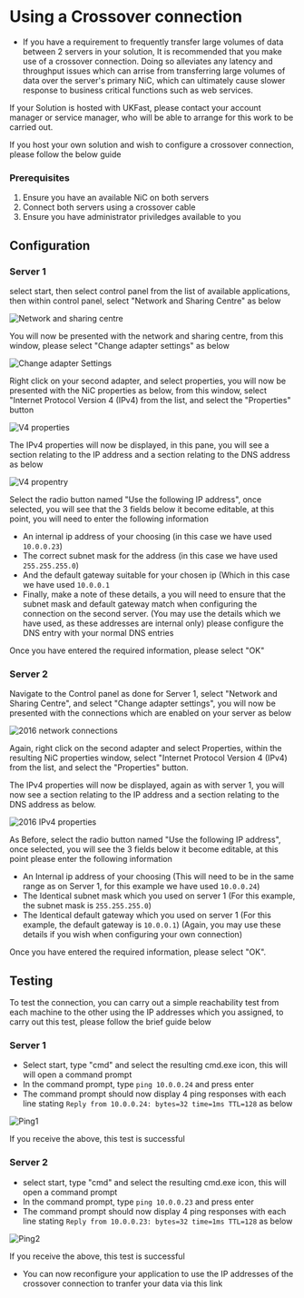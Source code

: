 # Using a Crossover connection

* If you have a requirement to frequently transfer large volumes of data between 2 servers in your solution, It is recommended that you make use of a crossover connection.
  Doing so alleviates any latency and throughput issues which can arrise from transferring large volumes of data over the server's primary NiC, which can ultimately cause slower response to business critical functions such as web services.

If your Solution is hosted with UKFast, please contact your account manager or service manager, who will be able to arrange for this work to be carried out.

If you host your own solution and wish to configure a crossover connection, please follow the below guide


 <H3>Prerequisites</H3>
 
 1. Ensure you have an available NiC on both servers
 2. Connect both servers using a crossover cable
 3. Ensure you have administrator priviledges available to you
 

## Configuration

### Server 1

select start, then select control panel from the list of available applications, then within control panel, select "Network and Sharing Centre" as below

![Network and sharing centre](files/crossover/netsharecentre.PNG)

You will now be presented with the network and sharing centre, from this window, please select "Change adapter settings" as below

![Change adapter Settings](files/crossover/changeadapter.PNG)

Right click on your second adapter, and select properties, you will now be presented with the NiC properties as below, from this window, select "Internet Protocol Version 4 (IPv4) from the list, and select the "Properties" button

![V4 properties](files/crossover/2012v4props.png)

The IPv4 properties will now be displayed, in this pane, you will see a section relating to the IP address and a section relating to the DNS address as below

![V4 propentry](files/crossover/2012v4propentry.png)

Select the radio button named "Use the following IP address", once selected, you will see that the 3 fields below it become editable, at this point, you will need to enter the following information

* An internal ip address of your choosing (in this case we have used `10.0.0.23`)
* The correct subnet mask for the address (in this case we have used `255.255.255.0`)
* And the default gateway suitable for your chosen ip (Which in this case we have used `10.0.0.1`
* Finally, make a note of these details, a you will need to ensure that the subnet mask and default gateway match when configuring the connection on the second server.
(You may use the details which we have used, as these addresses are internal only) please configure the DNS entry with your normal DNS entries

Once you have entered the required information, please select "OK"

### Server 2

Navigate to the Control panel as done for Server 1, select "Network and Sharing Centre", and select "Change adapter settings", you will now be presented with the connections which are enabled on your server as below

![2016 network connections](files/crossover/2016net2.png)

Again, right click on the second adapter and select Properties, within the resulting NiC properties window, select "Internet Protocol Version 4 (IPv4) from the list, and select the "Properties" button.
 
The IPv4 properties will now be displayed, again as with server 1, you will now see a section relating to the IP address and a section relating to the DNS address as below.

![2016 IPv4 properties](files/crossover/2016v4propentry.png)

As Before, select the radio button named "Use the following IP address", once selected, you will see the 3 fields below it become editable, at this point please enter the following information

* An Internal ip address of your choosing (This will need to be in the same range as on Server 1, for this example we have used `10.0.0.24`)
* The Identical subnet mask which you used on server 1 (For this example, the subnet mask is `255.255.255.0`)
* The Identical default gateway which you used on server 1 (For this example, the default gateway is `10.0.0.1`)
(Again, you may use these details if you wish when configuring your own connection)

Once you have entered the required information, please select "OK".

## Testing

To test the connection, you can carry out a simple reachability test from each machine to the other using the IP addresses which you assigned, to carry out this test, please follow the brief guide below

### Server 1

* Select start, type "cmd" and select the resulting cmd.exe icon, this will will open a command prompt
* In the command prompt, type `ping 10.0.0.24` and press enter 
* The command prompt should now display 4 ping responses with each line stating `Reply from 10.0.0.24: bytes=32 time=1ms TTL=128` as below

![Ping1](files/crossover/2012ping.png)

If you receive the above, this test is successful

### Server 2

* select start, type "cmd" and select the resulting cmd.exe icon, this will open a command prompt
* In the command prompt, type `ping 10.0.0.23` and press enter
* The command prompt should now display 4 ping responses with each line stating `Reply from 10.0.0.23: bytes=32 time=1ms TTL=128` as below

![Ping2](files/crossover/2016ping.png)

If you receive the above, this test is successful

* You can now reconfigure your application to use the IP addresses of the crossover connection to tranfer your data via this link
